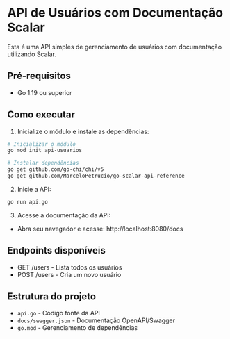 # API de Usuários com Documentação Scalar

Esta é uma API simples de gerenciamento de usuários com documentação utilizando Scalar.

## Pré-requisitos

- Go 1.19 ou superior

## Como executar

1. Inicialize o módulo e instale as dependências:
```bash
# Inicializar o módulo
go mod init api-usuarios

# Instalar dependências
go get github.com/go-chi/chi/v5
go get github.com/MarceloPetrucio/go-scalar-api-reference
```

2. Inicie a API:
```bash
go run api.go
```

3. Acesse a documentação da API:
- Abra seu navegador e acesse: http://localhost:8080/docs

## Endpoints disponíveis

- GET /users - Lista todos os usuários
- POST /users - Cria um novo usuário

## Estrutura do projeto

- `api.go` - Código fonte da API
- `docs/swagger.json` - Documentação OpenAPI/Swagger
- `go.mod` - Gerenciamento de dependências 